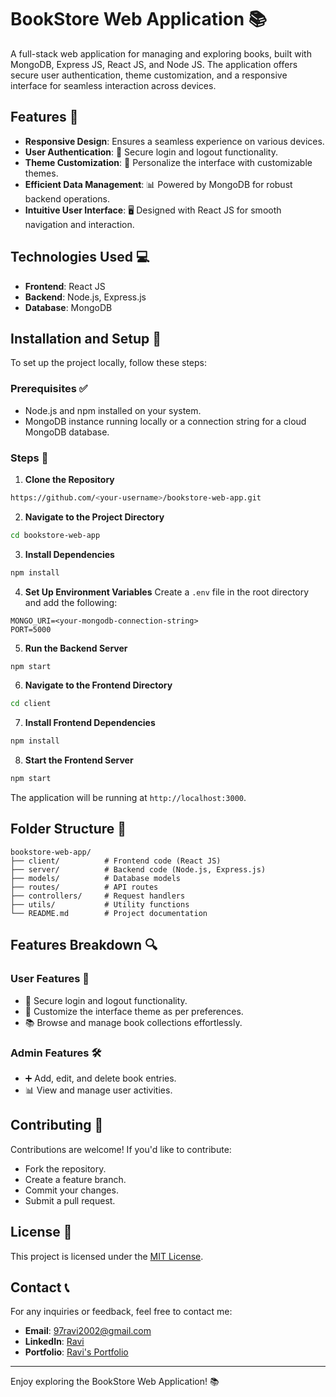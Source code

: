 # BookStore Web Application 📚

A full-stack web application for managing and exploring books, built with MongoDB, Express JS, React JS, and Node JS. The application offers secure user authentication, theme customization, and a responsive interface for seamless interaction across devices.

## Features 🎯

- **Responsive Design**: Ensures a seamless experience on various devices.
- **User Authentication**: 🔐 Secure login and logout functionality.
- **Theme Customization**: 🎨 Personalize the interface with customizable themes.
- **Efficient Data Management**: 📊 Powered by MongoDB for robust backend operations.
- **Intuitive User Interface**: 🖥️ Designed with React JS for smooth navigation and interaction.

## Technologies Used 💻

- **Frontend**: React JS
- **Backend**: Node.js, Express.js
- **Database**: MongoDB

## Installation and Setup 🚀

To set up the project locally, follow these steps:

### Prerequisites ✅
- Node.js and npm installed on your system.
- MongoDB instance running locally or a connection string for a cloud MongoDB database.

### Steps 📂

1. **Clone the Repository**
```bash
https://github.com/<your-username>/bookstore-web-app.git
```

2. **Navigate to the Project Directory**
```bash
cd bookstore-web-app
```

3. **Install Dependencies**
```bash
npm install
```

4. **Set Up Environment Variables**
Create a `.env` file in the root directory and add the following:
```env
MONGO_URI=<your-mongodb-connection-string>
PORT=5000
```

5. **Run the Backend Server**
```bash
npm start
```

6. **Navigate to the Frontend Directory**
```bash
cd client
```

7. **Install Frontend Dependencies**
```bash
npm install
```

8. **Start the Frontend Server**
```bash
npm start
```

The application will be running at `http://localhost:3000`.

## Folder Structure 📁

```
bookstore-web-app/
├── client/          # Frontend code (React JS)
├── server/          # Backend code (Node.js, Express.js)
├── models/          # Database models
├── routes/          # API routes
├── controllers/     # Request handlers
├── utils/           # Utility functions
└── README.md        # Project documentation
```

## Features Breakdown 🔍

### User Features 🌟
- 🔐 Secure login and logout functionality.
- 🎨 Customize the interface theme as per preferences.
- 📚 Browse and manage book collections effortlessly.

### Admin Features 🛠️
- ➕ Add, edit, and delete book entries.
- 📊 View and manage user activities.

## Contributing 🤝

Contributions are welcome! If you'd like to contribute:
- Fork the repository.
- Create a feature branch.
- Commit your changes.
- Submit a pull request.

## License 📜
This project is licensed under the [MIT License](LICENSE).

## Contact 📞
For any inquiries or feedback, feel free to contact me:
- **Email**: [97ravi2002@gmail.com](mailto:97ravi2002@gmail.com)
- **LinkedIn**: [Ravi](https://www.linkedin.com/in/ravi-388a26280/)
- **Portfolio**: [Ravi's Portfolio](https://portfolio-ravi-sd39.onrender.com/)

---

Enjoy exploring the BookStore Web Application! 📚

